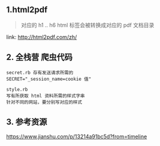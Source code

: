## 1.html2pdf

> 对应的 h1 .. h6 html 标签会被转换成对应的 pdf 文档目录

link: http://html2pdf.com/zh/

## 2. 全栈营 爬虫代码
```
secret.rb 存有发送请求所需的
SECRET="_session_name=cookie 值"

style.rb
写有所获取 html 资料所需的样式字串
针对不同的网站，要分别写对应的样式
```
## 3. 参考资源

https://www.jianshu.com/p/13214a91bc5d?from=timeline
